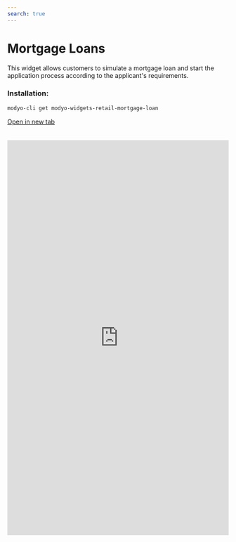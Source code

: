 ```yaml
---
search: true
---
```


# Mortgage Loans

This widget allows customers to simulate a mortgage loan and start the application process according to the applicant's requirements.

### Installation:

```bash
modyo-cli get modyo-widgets-retail-mortgage-loan
```

[Open in new tab](https://widgets-es.modyo.com/personas/creditos-hipotecarios)

<iframe id="widgetFrame" src="https://widgets-es.modyo.com/personas/creditos-hipotecarios" width="100%"  frameBorder="0" style="min-height:900px;overflow:auto;margin-top:20px;"></p>

<table spaces-before="0">
  <tr>
    <th>
      Feature
    </th>
    
    <th>
      Description
    </th>
  </tr>
  
  <tr>
    <td>
      Loan Amount
    </td>
    
    <td>
      Clients can enter the loan amount they want to simulate and apply for.
    </td>
  </tr>
  
  <tr>
    <td>
      Down payment
    </td>
    
    <td>
      Clients can enter the desired down payment amount to be included in the application.
    </td>
  </tr>
  
  <tr>
    <td>
      Property type
    </td>
    
    <td>
      Allows the user to choose the property type they wish to purchase with the loan.
    </td>
  </tr>
  
  <tr>
    <td>
      Loan Term
    </td>
    
    <td>
      Allows the user to choose the length of the loan term during which payments will be made.
    </td>
  </tr>
  
  <tr>
    <td>
      Grace Period
    </td>
    
    <td>
      The customer can add a grace period in months of non-payment to the simulation.
    </td>
  </tr>
  
  <tr>
    <td>
      Insurance
    </td>
    
    <td>
      The customer can add different types of insurance to the mortgage loan simulation.
    </td>
  </tr>
  
  <tr>
    <td>
      Simulation Summary
    </td>
    
    <td>
      Presents general information obtained from the mortgage loan simulation. It includes total cost of the loan, the loan term in years, the monthly payment amount, the corresponding interest rates, and financing percentage.
    </td>
  </tr>
  
  <tr>
    <td>
      Simulation Details
    </td>
    
    <td>
      Displays the details of the mortgage loan simulation. Includes the loan amount, term, down payment, monthly payment amount, property type, taxes, insurances, expenses and more.
    </td>
  </tr>
  
  <tr>
    <td>
      Apply for Loan
    </td>
    
    <td>
      Allows customers to confirm the simulation and begin their application for the mortgage loan with your institution.
    </td>
  </tr>
</table>

<script>

  export default {
    mounted() {

      function setIframeHeightCO(id, ht) {
          var ifrm = document.getElementById(id);
          if(ifrm) {
            ifrm.style.height = ht + 4 + "px";
          }
      }
      // iframed document sends its height using postMessage
      function handleDocHeightMsg(e) {
          // check origin
          if ( e.origin === 'https://widgets-es.modyo.com' ) {
              // parse data
              var data = JSON.parse( e.data );

              console.log('data:', data)
              // check data object
              if ( data['docHeight'] ) {
                  setIframeHeightCO( 'widgetFrame', data['docHeight'] );
              } else {
                  setIframeHeightCO( 'widgetFrame', 700 );
              }
          }
      }

      // assign message handler
      if ( window.addEventListener ) {
          window.addEventListener('message', handleDocHeightMsg, false);
      }
    }
  }

</script>
